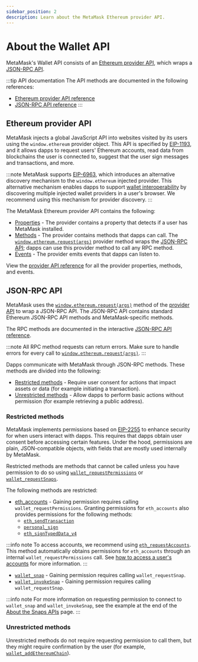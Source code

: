 ```yaml
---
sidebar_position: 2
description: Learn about the MetaMask Ethereum provider API.
---
```


# About the Wallet API

MetaMask's Wallet API consists of an [Ethereum provider API](#ethereum-provider-api), which wraps
a [JSON-RPC API](#json-rpc-api).

:::tip API documentation
The API methods are documented in the following references:

- [Ethereum provider API reference](../reference/provider-api.md)
- [JSON-RPC API reference](/wallet/reference/json-rpc-api)
:::

## Ethereum provider API

MetaMask injects a global JavaScript API into websites visited by its users using the
`window.ethereum` provider object.
This API is specified by [EIP-1193](https://eips.ethereum.org/EIPS/eip-1193), and it allows dapps to
request users' Ethereum accounts, read data from blockchains the user is connected to, suggest
that the user sign messages and transactions, and more.

:::note
MetaMask supports [EIP-6963](https://eips.ethereum.org/EIPS/eip-6963), which introduces an
alternative discovery mechanism to the `window.ethereum` injected provider.
This alternative mechanism enables dapps to support [wallet interoperability](wallet-interoperabilty.md)
by discovering multiple injected wallet providers in a user's browser.
We recommend using this mechanism for provider discovery.
:::

The MetaMask Ethereum provider API contains the following:

- [Properties](../reference/provider-api.md#properties) - The provider contains a property that
  detects if a user has MetaMask installed.
- [Methods](../reference/provider-api.md#methods) - The provider contains methods that dapps can call.
  The [`window.ethereum.request(args)`](../reference/provider-api.md#windowethereumrequestargs)
  provider method wraps the [JSON-RPC API](#json-rpc-api); dapps can use this
  provider method to call any RPC method.
- [Events](../reference/provider-api.md#events) - The provider emits events that dapps can listen to.

View the [provider API reference](../reference/provider-api.md) for all the provider properties,
methods, and events.

## JSON-RPC API

MetaMask uses the [`window.ethereum.request(args)`](../reference/provider-api.md#windowethereumrequestargs)
method of the [provider API](#ethereum-provider-api) to wrap a JSON-RPC API.
The JSON-RPC API contains standard Ethereum JSON-RPC API methods and MetaMask-specific methods.

The RPC methods are documented in the interactive [JSON-RPC API reference](/wallet/reference/json-rpc-api).

:::note
All RPC method requests can return errors.
Make sure to handle errors for every call to
[`window.ethereum.request(args)`](../reference/provider-api.md#windowethereumrequestargs).
:::

Dapps communicate with MetaMask through JSON-RPC methods. 
These methods are divided into the following:

- [Restricted methods](#restricted-methods) -  Require user consent for actions that impact assets or data (for example initiating a transaction).
- [Unrestricted methods](#unrestricted-methods) - Allow dapps to perform basic actions without permission (for example retrieving a public address).

### Restricted methods

MetaMask implements permissions based on [EIP-2255](https://eips.ethereum.org/EIPS/eip-2255) to enhance security for when users interact with dapps. 
This requires that dapps obtain user consent before accessing certain features. 
Under the hood, permissions are plain, JSON-compatible objects, with fields that are mostly used
internally by MetaMask.

Restricted methods are methods that cannot be called unless you have permission to do so using [`wallet_requestPermissions`](/wallet/reference/wallet_requestpermissions) or [`wallet_requestSnaps`](/wallet/reference/wallet_requestSnaps).

The following methods are restricted:

- [eth_accounts](/wallet/reference/eth_accounts) - Gaining permission requires calling `wallet_requestPermissions`. 
Granting permissions for `eth_accounts` also provides permissions for the following methods:
  - [`eth_sendTransaction`](/wallet/reference/eth_sendTransaction)
  - [`personal_sign`](/wallet/reference/personal_sign)
  - [`eth_signTypedData_v4`](/wallet/reference/eth_signTypedData_v4)

:::info note
To access accounts, we recommend using [`eth_requestAccounts`](/wallet/reference/eth_requestAccounts).
This method automatically obtains permissions for `eth_accounts` through an internal `wallet_requestPermissions` call.
See [how to access a user's accounts](../how-to/connect/access-accounts.md) for more information.
:::

- [`wallet_snap`](/wallet/reference/wallet_snap) - Gaining permission requires calling `wallet_requestSnap`.
- [`wallet_invokeSnap`](/wallet/reference/wallet_invokeSnap) - Gaining permission requires calling `wallet_requestSnap`.
  
:::info note
For more information on requesting permission to connect to `wallet_snap` and `wallet_invokeSnap`, see the example at the end of the [About the Snaps APIs](../../../../snaps/learn/about-snaps/apis/#custom-json-rpc-apis) page.
:::

### Unrestricted methods

Unrestricted methods do not require requesting permission to call them, but they might require confirmation by the
user (for example, [`wallet_addEthereumChain`](/wallet/reference/wallet_addethereumchain)).